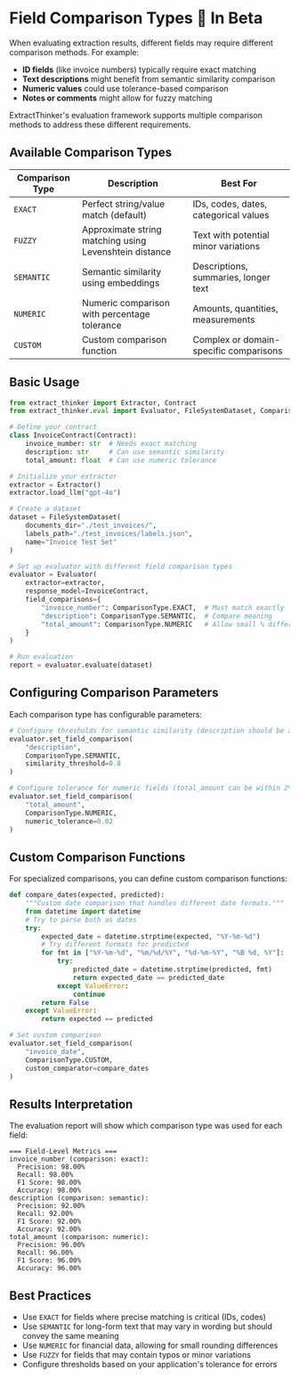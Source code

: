 # Field Comparison Types <span class="beta-badge">🧪 In Beta</span>

When evaluating extraction results, different fields may require different comparison methods. For example:

- **ID fields** (like invoice numbers) typically require exact matching
- **Text descriptions** might benefit from semantic similarity comparison
- **Numeric values** could use tolerance-based comparison
- **Notes or comments** might allow for fuzzy matching

ExtractThinker's evaluation framework supports multiple comparison methods to address these different requirements.

## Available Comparison Types

| Comparison Type | Description | Best For |
|-----------------|-------------|----------|
| `EXACT` | Perfect string/value match (default) | IDs, codes, dates, categorical values |
| `FUZZY` | Approximate string matching using Levenshtein distance | Text with potential minor variations |
| `SEMANTIC` | Semantic similarity using embeddings | Descriptions, summaries, longer text |
| `NUMERIC` | Numeric comparison with percentage tolerance | Amounts, quantities, measurements |
| `CUSTOM` | Custom comparison function | Complex or domain-specific comparisons |

## Basic Usage

```python
from extract_thinker import Extractor, Contract
from extract_thinker.eval import Evaluator, FileSystemDataset, ComparisonType

# Define your contract
class InvoiceContract(Contract):
    invoice_number: str  # Needs exact matching
    description: str     # Can use semantic similarity
    total_amount: float  # Can use numeric tolerance

# Initialize your extractor
extractor = Extractor()
extractor.load_llm("gpt-4o")

# Create a dataset
dataset = FileSystemDataset(
    documents_dir="./test_invoices/",
    labels_path="./test_invoices/labels.json",
    name="Invoice Test Set"
)

# Set up evaluator with different field comparison types
evaluator = Evaluator(
    extractor=extractor,
    response_model=InvoiceContract,
    field_comparisons={
        "invoice_number": ComparisonType.EXACT,  # Must match exactly
        "description": ComparisonType.SEMANTIC,  # Compare meaning
        "total_amount": ComparisonType.NUMERIC   # Allow small % difference
    }
)

# Run evaluation
report = evaluator.evaluate(dataset)
```

## Configuring Comparison Parameters

Each comparison type has configurable parameters:

```python
# Configure thresholds for semantic similarity (description should be at least 80% similar)
evaluator.set_field_comparison(
    "description",
    ComparisonType.SEMANTIC,
    similarity_threshold=0.8
)

# Configure tolerance for numeric fields (total_amount can be within 2% of expected)
evaluator.set_field_comparison(
    "total_amount",
    ComparisonType.NUMERIC,
    numeric_tolerance=0.02
)
```

## Custom Comparison Functions

For specialized comparisons, you can define custom comparison functions:

```python
def compare_dates(expected, predicted):
    """Custom date comparison that handles different date formats."""
    from datetime import datetime
    # Try to parse both as dates
    try:
        expected_date = datetime.strptime(expected, "%Y-%m-%d")
        # Try different formats for predicted
        for fmt in ["%Y-%m-%d", "%m/%d/%Y", "%d-%m-%Y", "%B %d, %Y"]:
            try:
                predicted_date = datetime.strptime(predicted, fmt)
                return expected_date == predicted_date
            except ValueError:
                continue
        return False
    except ValueError:
        return expected == predicted

# Set custom comparison
evaluator.set_field_comparison(
    "invoice_date",
    ComparisonType.CUSTOM,
    custom_comparator=compare_dates
)
```

## Results Interpretation

The evaluation report will show which comparison type was used for each field:

```
=== Field-Level Metrics ===
invoice_number (comparison: exact):
  Precision: 98.00%
  Recall: 98.00%
  F1 Score: 98.00%
  Accuracy: 98.00%
description (comparison: semantic):
  Precision: 92.00%
  Recall: 92.00%
  F1 Score: 92.00%
  Accuracy: 92.00%
total_amount (comparison: numeric):
  Precision: 96.00%
  Recall: 96.00%
  F1 Score: 96.00%
  Accuracy: 96.00%
```

## Best Practices

- Use `EXACT` for fields where precise matching is critical (IDs, codes)
- Use `SEMANTIC` for long-form text that may vary in wording but should convey the same meaning
- Use `NUMERIC` for financial data, allowing for small rounding differences
- Use `FUZZY` for fields that may contain typos or minor variations
- Configure thresholds based on your application's tolerance for errors
